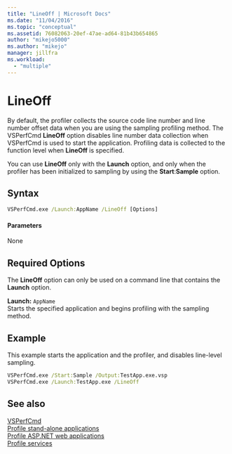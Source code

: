 ```yaml
---
title: "LineOff | Microsoft Docs"
ms.date: "11/04/2016"
ms.topic: "conceptual"
ms.assetid: 76082063-20ef-47ae-ad64-81b43b654865
author: "mikejo5000"
ms.author: "mikejo"
manager: jillfra
ms.workload: 
  - "multiple"
---
```

# LineOff
By default, the profiler collects the source code line number and line number offset data when you are using the sampling profiling method. The VSPerfCmd **LineOff** option disables line number data collection when VSPerfCmd is used to start the application. Profiling data is collected to the function level when **LineOff** is specified.  
  
 You can use **LineOff** only with the **Launch** option, and only when the profiler has been initialized to sampling by using the **Start**:**Sample** option.  
  
## Syntax  
  
```cmd  
VSPerfCmd.exe /Launch:AppName /LineOff [Options]  
```  
  
#### Parameters  
 None  
  
## Required Options  
 The **LineOff** option can only be used on a command line that contains the **Launch** option.  
  
 **Launch:** `AppName`  
 Starts the specified application and begins profiling with the sampling method.  
  
## Example  
 This example starts the application and the profiler, and disables line-level sampling.  
  
```cmd  
VSPerfCmd.exe /Start:Sample /Output:TestApp.exe.vsp  
VSPerfCmd.exe /Launch:TestApp.exe /LineOff  
```  
  
## See also  
 [VSPerfCmd](../profiling/vsperfcmd.md)   
 [Profile stand-alone applications](../profiling/command-line-profiling-of-stand-alone-applications.md)   
 [Profile ASP.NET web applications](../profiling/command-line-profiling-of-aspnet-web-applications.md)   
 [Profile services](../profiling/command-line-profiling-of-services.md)